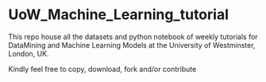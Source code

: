 # UoW_Machine_Learning_tutorial

This repo house all the datasets and python notebook of weekly tutorials for DataMining and Machine Learning Models at the University of Westminster, London, UK.

Kindly feel free to copy, download, fork and/or contribute
